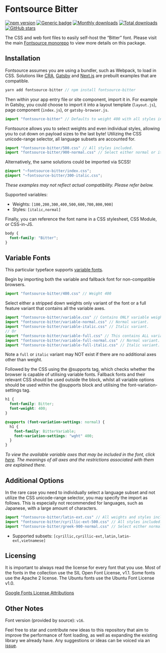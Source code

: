 # Fontsource Bitter

[![npm version](https://badge.fury.io/js/fontsource-bitter.svg)](https://www.npmjs.com/package/fontsource-bitter) [![Generic badge](https://img.shields.io/badge/fontsource-passing-brightgreen)](https://github.com/fontsource/fontsource) [![Monthly downloads](https://badgen.net/npm/dm/fontsource-bitter)](https://github.com/fontsource/fontsource) [![Total downloads](https://badgen.net/npm/dt/fontsource-bitter)](https://github.com/fontsource/fontsource) [![GitHub stars](https://img.shields.io/github/stars/DecliningLotus/fontsource.svg?style=social&label=Star)](https://github.com/fontsource/fontsource/stargazers)

The CSS and web font files to easily self-host the “Bitter” font. Please visit the main [Fontsource monorepo](https://github.com/fontsource/fontsource) to view more details on this package.

## Installation

Fontsource assumes you are using a bundler, such as Webpack, to load in CSS. Solutions like [CRA](https://create-react-app.dev/), [Gatsby](https://www.gatsbyjs.org/) and [Next.js](https://nextjs.org/) are prebuilt examples that are compatible.

```javascript
yarn add fontsource-bitter // npm install fontsource-bitter
```

Then within your app entry file or site component, import it in. For example in Gatsby, you could choose to import it into a layout template (`layout.js`), page component (`index.js`), or `gatsby-browser.js`.

```javascript
import "fontsource-bitter" // Defaults to weight 400 with all styles included.
```

Fontsource allows you to select weights and even individual styles, allowing you to cut down on payload sizes to the last byte! Utilizing the CSS unicode-range selector, all language subsets are accounted for.

```javascript
import "fontsource-bitter/500.css" // All styles included.
import "fontsource-bitter/900-normal.css" // Select either normal or italic.
```

Alternatively, the same solutions could be imported via SCSS!

```scss
@import "~fontsource-bitter/index.css";
@import "~fontsource-bitter/300-italic.css";
```

_These examples may not reflect actual compatibility. Please refer below._

Supported variables:

- Weights: `[100,200,300,400,500,600,700,800,900]`
- Styles: `[italic,normal]`

Finally, you can reference the font name in a CSS stylesheet, CSS Module, or CSS-in-JS.

```css
body {
  font-family: "Bitter";
}
```

## Variable Fonts

This particular typeface supports [variable fonts](https://developer.mozilla.org/en-US/docs/Web/CSS/CSS_Fonts/Variable_Fonts_Guide).

Begin by importing both the variable and fallback font for non-compatible browsers.

```js
import "fontsource-bitter/400.css" // Weight 400
```

Select either a stripped down weights only variant of the font or a full feature variant that contains all the variable axes.

```js
import "fontsource-bitter/variable.css" // Contains ONLY variable weights and no other axes. Both normal and italic.
import "fontsource-bitter/variable-normal.css" // Normal variant.
import "fontsource-bitter/variable-italic.css" // Italic variant.
// Or
import "fontsource-bitter/variable-full.css" // This contains ALL variable axes. Font files are larger. Both normal and italic.
import "fontsource-bitter/variable-full-normal.css" // Normal variant.
import "fontsource-bitter/variable-full-italic.css" // Italic variant.
```

Note a `full` or `italic` variant may NOT exist if there are no additional axes other than weight.

Followed by the CSS using the @supports tag, which checks whether the browser is capable of utilising variable fonts. Fallback fonts and their relevant CSS should be used outside the block, whilst all variable options should be used within the @supports block and utilising the font-variation-settings tag.

```css
h1 {
  font-family: Bitter;
  font-weight: 400;
}

@supports (font-variation-settings: normal) {
  h1 {
    font-family: BitterVariable;
    font-variation-settings: "wght" 400;
  }
}
```

_To view the available variable axes that may be included in the font, click [here](https://fonts.google.com/variablefonts). The meanings of all axes and the restrictions associated with them are explained there._

## Additional Options

In the rare case you need to individually select a language subset and not utilize the CSS unicode-range selector, you may specify the import as follows. This is especially not recommended for languages, such as Japanese, with a large amount of characters.

```javascript
import "fontsource-bitter/latin-ext.css" // All weights and styles included.
import "fontsource-bitter/cyrillic-ext-500.css" // All styles included.
import "fontsource-bitter/greek-900-normal.css" // Select either normal or italic.
```

- Supported subsets: `[cyrillic,cyrillic-ext,latin,latin-ext,vietnamese]`

## Licensing

It is important to always read the license for every font that you use.
Most of the fonts in the collection use the SIL Open Font License, v1.1. Some fonts use the Apache 2 license. The Ubuntu fonts use the Ubuntu Font License v1.0.

[Google Fonts License Attributions](https://fonts.google.com/attribution)

## Other Notes

Font version (provided by source): `v16`.

Feel free to star and contribute new ideas to this repository that aim to improve the performance of font loading, as well as expanding the existing library we already have. Any suggestions or ideas can be voiced via an [issue](https://github.com/fontsource/fontsource/issues).
